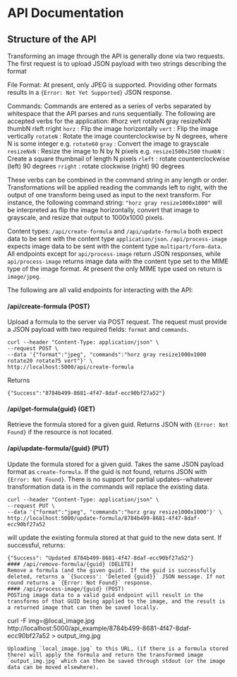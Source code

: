 # API Documentation

## Structure of the API
Transforming an image through the API is generally done via two requests. The first request is to upload JSON payload with two strings describing the format

File Format: At present, only JPEG is supported. Providing other formats results in a  `{Error: Not Yet Supported}` JSON response.

Commands: Commands are entered as a series of verbs separated by whitespace that the API parses and runs sequentially. The following are accepted verbs for the application:
#horz vert rotateN gray resizeNxN thumbN rleft rright
`horz` : Flip the image horizontally
`vert` : Flip the image vertically
`rotateN` : Rotate the image counterclockwise by N degrees, where N is some integer e.g. `rotate60`
`gray` : Convert the image to grayscale
`resizeNxN` : Resize the image to N by N pixels e.g. `resize1500x2500`
`thumbN` : Create a square thumbnail of length N pixels
`rleft` : rotate counterclockwise (left) 90 degrees
`rright` : rotate clockwise (right) 90 degrees

These verbs can be combined in the command string in any length or order. Transformations will be applied reading the commands left to right, with the output of one transform being used as input to the next transform. For instance, the following command string:
`"horz gray resize1000x1000"`
will be interpreted as flip the image horizontally, convert that image to grayscale, and resize that output to 1000x1000 pixels.

Content types: `/api/create-formula` and `/api/update-formula` both expect data to be sent with the content type `application/json`. `/api/process-image` expects image data to be sent with the content type `multipart/form-data`. All endpoints except for `api/process-image` return JSON responses, while `api/process-image` returns image data with the content type set to the MIME type of the image format. At present the only MIME type used on return is `image/jpeg`.

The following are all valid endpoints for interacting with the API:

#### /api/create-formula (POST)
Upload a formula to the server via POST request. The request must provide a JSON payload with two required fields: `format` and `commands`. 

```
curl --header "Content-Type: application/json" \
--request POST \
--data '{"format":"jpeg", "commands":"horz gray resize1000x1000 rotate20 rotate75 vert"}' \
http://localhost:5000/api/create-formula

```
Returns
```
{"Success":"8784b499-8681-4f47-8daf-ecc90bf27a52"}
```




#### /api/get-formula{guid} (GET)
Retrieve the formula stored for a given guid. Returns JSON with `{Error: Not Found}` if the resource is not located.
#### /api/update-formula/{guid} (PUT) 
Update the formula stored for a given guid. Takes the same JSON payload format as `create-formula`. If the guid is not found, returns JSON with `{Error: Not Found}`. There is no support for partial updates--whatever transformation data is in the commands will replace the existing data.
```
curl --header "Content-Type: application/json" \
--request PUT \
--data '{"format":"jpeg", "commands":"horz gray resize1000x1000"}' \
http://localhost:5000/update-formula/8784b499-8681-4f47-8daf-ecc90bf27a52
```
will update the existing formula stored at that guid to the new data sent. If successful, returns:
```
{"Success": "Updated 8784b499-8681-4f47-8daf-ecc90bf27a52"}
#### /api/remove-formula/{guid} (DELETE)
Remove a formula (and the given guid). If the guid is successfully deleted, returns a `{Success': 'Deleted {guid}}` JSON message. If not round returns a `{Error: Not Found}` response.
#### /api/process-image/{guid} (POST)
POSTing image data to a valid guid endpoint will result in the transforms of that GUID being applied to the image, and the result is a returned image that can then be saved locally.
```
curl -F img=@local_image.jpg http://localhost:5000/api_example/8784b499-8681-4f47-8daf-ecc90bf27a52 > output_img.jpg
```
Uploading `local_image.jpg` to this URL, (if there is a formula stored there) will apply the formula and return the transformed image `output_img.jpg` which can then be saved through stdout (or the image data can be moved elsewhere).
